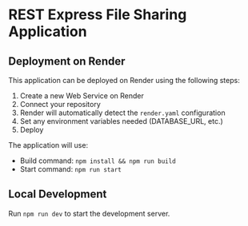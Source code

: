 
# REST Express File Sharing Application

## Deployment on Render

This application can be deployed on Render using the following steps:

1. Create a new Web Service on Render
2. Connect your repository
3. Render will automatically detect the `render.yaml` configuration
4. Set any environment variables needed (DATABASE_URL, etc.)
5. Deploy

The application will use:
- Build command: `npm install && npm run build`
- Start command: `npm run start`

## Local Development

Run `npm run dev` to start the development server.
